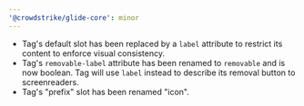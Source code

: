 ```yaml
---
'@crowdstrike/glide-core': minor
---
```


- Tag's default slot has been replaced by a `label` attribute to restrict its content to enforce visual consistency.
- Tag's `removable-label` attribute has been renamed to `removable` and is now boolean.
  Tag will use `label` instead to describe its removal button to screenreaders.
- Tag's "prefix" slot has been renamed "icon".
